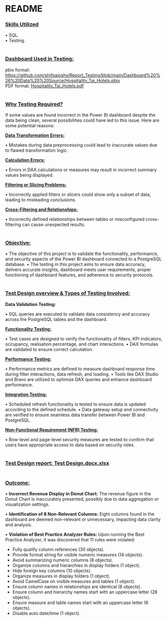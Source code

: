 # **README**

### <ins>**Skills Utilized**

• SQL.<br>
• Testing.<br><br>

### <ins>**Dashboard Used in Testing**<ins>:<br>
pbix format: https://github.com/shifoajoshy/Report_Testing/blob/main/Dashboard%20%26%20Data%20%20Source/Hospitality_Taj_Hotels.pbix <br> 
PDF format: [Hospitality_Taj_Hotels.pdf](https://github.com/shifoajoshy/Report_Testing/files/14887583/Hospitality_Taj_Hotels.pdf) <br><br>

### <ins>**Why Testing Required?**<ins><br>

If some values are found incorrect in the Power BI dashboard despite the data being clean, several possibilities could have led to this issue. Here are some potential reasons:

   <ins>**Data Transformation Errors:**<ins><br>

  • Mistakes during data preprocessing could lead to inaccurate values due to flawed transformation logic.

  <ins>**Calculation Errors:**<ins><br>

  • Errors in DAX calculations or measures may result in incorrect summary values being displayed.

  <ins>**Filtering or Slicing Problems:**<ins><br>

  • Incorrectly applied filters or slicers could show only a subset of data, leading to misleading conclusions.

  <ins>**Cross-Filtering and Relationships:**<ins><br>

  • Incorrectly defined relationships between tables or misconfigured cross-filtering can cause unexpected results.<br><br>

### <ins>**Objective:**<ins><br>
• The objective of this project is to validate the functionality, performance, and security aspects of the Power BI dashboard connected to a PostgreSQL database.
• The testing in this project aims to ensure data accuracy, delivers accurate insights, dashboard meets user requirements, proper functioning of dashboard features, and adherence to security protocols.<br><br>

### <ins>**Test Design overview & Types of Testing Involved:**<ins><br>

**Data Validation Testing:**<ins><br>

• SQL queries are executed to validate data consistency and accuracy across the PostgreSQL tables and the dashboard.

<ins>**Functionality Testing:**<ins><br>

• Test cases are designed to verify the functionality of filters, KPI indicators, occupancy, realisation percentage, and chart interactions.
• DAX formulas are validated to ensure correct calculation.

<ins>**Performance Testing:**<ins>

• Performance metrics are defined to measure dashboard response time during filter interactions, data refresh, and loading.
• Tools like DAX Studio and Bravo are utilized to optimize DAX queries and enhance dashboard performance.

<ins>**Integration Testing:**<ins><br>

• Scheduled refresh functionality is tested to ensure data is updated according to the defined schedule.
• Data gateway setup and connectivity are verified to ensure seamless data transfer between Power BI and PostgreSQL.

<ins>**Non-Functional Requirement (NFR) Testing:**<ins><br>

• Row-level and page-level security measures are tested to confirm that users have appropriate access to data based on security roles.<br><br>

### <ins>**Test Design report:<ins>** [Test Design.docx.xlsx](https://github.com/shifoajoshy/Report_Testing/files/14885971/Test.Design.docx.xlsx) <br><br>

### <ins>**Outcome:**<ins>

• **Incorrect Revenue Display in Donut Chart:**
The revenue figure in the Donut Chart is inaccurately presented, possibly due to data aggregation or visualization settings.

• **Identification of 8 Non-Relevant Columns:**
Eight columns found in the dashboard are deemed non-relevant or unnecessary, impacting data clarity and analysis.

• **Violation of Best Practice Analyzer Rules:**
Upon running the Best Practice Analyzer, it was discovered that 11 rules were violated:
- Fully qualify column references (30 objects).
- Provide format string for visible numeric measures (14 objects).
- Avoid summarizing numeric columns (8 objects).
- Organize columns and hierarchies in display folders (1 object).
- Hide foreign key columns (10 objects).
- Organize measures in display folders (1 object).
- Avoid CamelCase on visible measures and tables (1 object).
- Ensure column names in relationships are identical (8 objects).
- Ensure column and hierarchy names start with an uppercase letter (28 objects).
- Ensure measure and table names start with an uppercase letter (6 objects).
- Disable auto date/time (1 object).
